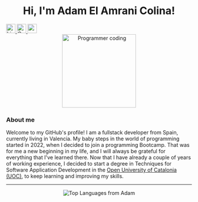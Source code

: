<!--<img src="https://img.freepik.com/free-vector/cartoon-working-day-scene-illustration_52683-62609.jpg?w=1380&t=st=1701284226~exp=1701284826~hmac=c87656d49a6a241f230cfc2567d111b1df6abfc3a46e74e2774c6789dad8b356" height="200px"> --->

<div align="center">
  <h1>Hi, I'm Adam El Amrani Colina!</h1>
</div>

<div>
  <a href="https://linkedin.com/in/adam-elamrani">
    <img align="bottom" src="https://img.shields.io/badge/LinkedIn-blue?style=for-the-badge&logo=linkedin&logoColor=white" height="25px"  alt="LinkedIn Badge"/>
  </a>
  <a href="mailto:adam@adamelamrani.com">
    <img src="https://img.shields.io/badge/Gmail-white?style=for-the-badge&logo=gmail&logoColor=red" height="25px" alt="Gmail Badge"/>
  </a>
  <img src="https://komarev.com/ghpvc/?username=adamelamrani&style=flat-square&color=blue" height="25px"  alt=""/>
</div>

<div align="center">
  <img src="https://media.giphy.com/media/jdPMeyv9rn0hZHh8n9/giphy.gif" alt="Programmer coding" height="200"/>
</div>

### About me

<p>
  Welcome to my GitHub's profile! I am a fullstack developer from Spain, currently living in Valencia. My baby steps in the world of programming started in 2022, when I decided to join a programming Bootcamp.
      That was for me a new beginning in my life, and I will always be grateful for everything that I've learned there.
      Now that I have already a couple of years of working experience, I decided to start a degree in Techniques for Software Application Development in the <a href="https://uoc.edu" target="_blank">Open University of Catalonia (UOC)</a>, to keep learning and improving my skills.
</p>

---

<div align="center">
  <img src="https://github-readme-stats.vercel.app/api/top-langs/?username=adamelamrani&layout=compact&theme=vision-friendly-dark" alt="Top Languages from Adam" title="Top Languages" />
</div>

<!--
**adamelamrani/adamelamrani** is a ✨ _special_ ✨ repository because its `README.md` (this file) appears on your GitHub profile.

Here are some ideas to get you started:

- 🔭 I’m currently working on ...
- 🌱 I’m currently learning ...
- 👯 I’m looking to collaborate on ...
- 🤔 I’m looking for help with ...
- 💬 Ask me about ...
- 📫 How to reach me: ...
- 😄 Pronouns: ...
- ⚡ Fun fact: ...

<table align="center" border="0" width="40%">
  <tr align="center">
    <td align="start">Welcome to my GitHub's profile! I am a fullstack developer from Spain, currently living in Valencia. My baby steps in the world of programming started in 2022, when I decided to join a programming Bootcamp.
      That was for me a new beginning in my life, and I will always be grateful for everything that I've learned there.
      Now that I have already a couple of years of working experience, I decided to start a degree in Techniques for Software Application Development in the <a href="https://uoc.edu" target="_blank">Open University of Catalonia (UOC)</a>, to keep learning and improving my skills.</td>
    <td align="start" width="200px"><img src="https://media.giphy.com/media/jdPMeyv9rn0hZHh8n9/giphy.gif" alt="Programmer coding" height="200"/></td>
  </tr>
</table>
<div align="center">
  <img src="https://github-readme-stats.vercel.app/api/top-langs/?username=anuraghazra&layout=compact" alt="Top Languages from Adam" title="Top Languages" />
</div>
  -->
